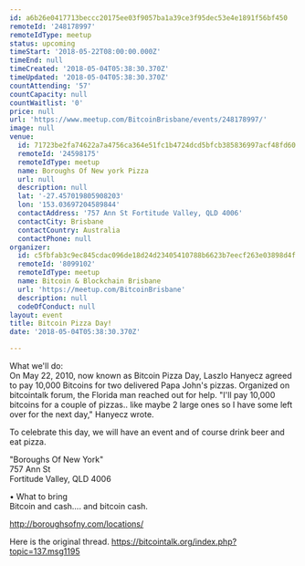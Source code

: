 ```yaml
---
id: a6b26e0417713beccc20175ee03f9057ba1a39ce3f95dec53e4e1891f56bf450
remoteId: '248178997'
remoteIdType: meetup
status: upcoming
timeStart: '2018-05-22T08:00:00.000Z'
timeEnd: null
timeCreated: '2018-05-04T05:38:30.370Z'
timeUpdated: '2018-05-04T05:38:30.370Z'
countAttending: '57'
countCapacity: null
countWaitlist: '0'
price: null
url: 'https://www.meetup.com/BitcoinBrisbane/events/248178997/'
image: null
venue:
  id: 71723be2fa74622a7a4756ca364e51fc1b4724dcd5bfcb385836997acf48fd60
  remoteId: '24598175'
  remoteIdType: meetup
  name: Boroughs Of New york Pizza
  url: null
  description: null
  lat: '-27.457019805908203'
  lon: '153.03697204589844'
  contactAddress: '757 Ann St Fortitude Valley, QLD 4006'
  contactCity: Brisbane
  contactCountry: Australia
  contactPhone: null
organizer:
  id: c5fbfab3c9ec845cdac096de18d24d23405410788b6623b7eecf263e03898d4f
  remoteId: '8099102'
  remoteIdType: meetup
  name: Bitcoin & Blockchain Brisbane
  url: 'https://meetup.com/BitcoinBrisbane'
  description: null
  codeOfConduct: null
layout: event
title: Bitcoin Pizza Day!
date: '2018-05-04T05:38:30.370Z'

---
```

<p>What we'll do:<br/>On May 22, 2010, now known as Bitcoin Pizza Day, Laszlo Hanyecz agreed to pay 10,000 Bitcoins for two delivered Papa John's pizzas. Organized on bitcointalk forum, the Florida man reached out for help. "I'll pay 10,000 bitcoins for a couple of pizzas.. like maybe 2 large ones so I have some left over for the next day," Hanyecz wrote.</p> <p>To celebrate this day, we will have an event and of course drink beer and eat pizza.</p> <p>"Boroughs Of New York"<br/>757 Ann St<br/>Fortitude Valley, QLD 4006</p> <p>• What to bring<br/>Bitcoin and cash.... and bitcoin cash.</p> <p><a href="http://boroughsofny.com/locations/" class="linkified">http://boroughsofny.com/locations/</a></p> <p>Here is the original thread. <a href="https://bitcointalk.org/index.php?topic=137.msg1195" class="linkified">https://bitcointalk.org/index.php?topic=137.msg1195</a></p>
